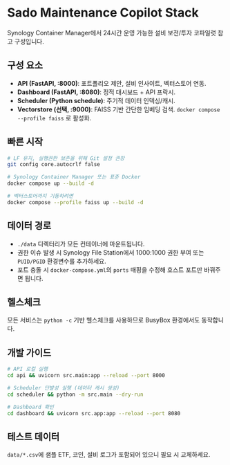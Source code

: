 # Sado Maintenance Copilot Stack

Synology Container Manager에서 24시간 운영 가능한 설비 보전/투자 코파일럿 참고 구성입니다.

## 구성 요소
- **API (FastAPI, :8000)**: 포트폴리오 제안, 설비 인사이트, 벡터스토어 연동.
- **Dashboard (FastAPI, :8080)**: 정적 대시보드 + API 프락시.
- **Scheduler (Python schedule)**: 주기적 데이터 인덱싱/캐시.
- **Vectorstore (선택, :9000)**: FAISS 기반 간단한 임베딩 검색. `docker compose --profile faiss` 로 활성화.

## 빠른 시작
```bash
# LF 유지, 실행권한 보존을 위해 Git 설정 권장
git config core.autocrlf false

# Synology Container Manager 또는 표준 Docker
docker compose up --build -d

# 벡터스토어까지 기동하려면
docker compose --profile faiss up --build -d
```

## 데이터 경로
- `./data` 디렉터리가 모든 컨테이너에 마운트됩니다.
- 권한 이슈 발생 시 Synology File Station에서 1000:1000 권한 부여 또는 `PUID/PGID` 환경변수를 추가하세요.
- 포트 충돌 시 `docker-compose.yml`의 `ports` 매핑을 수정해 호스트 포트만 바꿔주면 됩니다.

## 헬스체크
모든 서비스는 `python -c` 기반 헬스체크를 사용하므로 BusyBox 환경에서도 동작합니다.

## 개발 가이드
```bash
# API 로컬 실행
cd api && uvicorn src.main:app --reload --port 8000

# Scheduler 단발성 실행 (데이터 캐시 생성)
cd scheduler && python -m src.main --dry-run

# Dashboard 확인
cd dashboard && uvicorn src.app:app --reload --port 8080
```

## 테스트 데이터
`data/*.csv`에 샘플 ETF, 코인, 설비 로그가 포함되어 있으니 필요 시 교체하세요.
